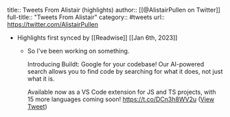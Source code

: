 title:: Tweets From Alistair (highlights)
author:: [[@AlistairPullen on Twitter]]
full-title:: "Tweets From Alistair"
category:: #tweets
url:: https://twitter.com/AlistairPullen

- Highlights first synced by [[Readwise]] [[Jan 6th, 2023]]
	- So I've been working on something.
	  
	  Introducing Buildt: Google for your codebase! Our AI-powered search allows you to find code by searching for what it does, not just what it is. 
	  
	  Available now as a VS Code extension for JS and TS projects, with 15 more languages coming soon! https://t.co/DCn3h8WV2u ([View Tweet](https://twitter.com/AlistairPullen/status/1611011712345317378))